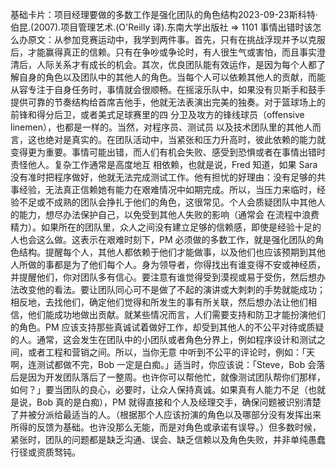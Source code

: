 

基础卡片：项目经理要做的多数工作是强化团队的角色结构2023-09-23斯科特·伯昆.(2007).项目管理艺术.(O'Reilly 译).东南大学出版社 => 1101 事情出错时该怎么办原文：从参加竞赛运动中，我学到两件事。首先，只有在挑战浮现并予以克服后，才能赢得真正的信赖。只有在争吵或争论时，有人很生气或害怕，而且事实澄清后，人际关系才有成长的机会。其次，优良团队能有效运作，是因为每个人都了解自身的角色以及团队中的其他人的角色。当每个人可以依赖其他人的贡献，而能从容专注于自身任务时，事情就会很顺畅。在摇滚乐队中，如果没有贝斯手和鼓手提供可靠的节奏结构给首席吉他手，他就无法表演出完美的独奏。对于篮球场上的前锋和得分后卫，或者美式足球赛里的四 分卫及攻方的锋线球员（offensive linemen），也都是一样的。当然，对程序员、测试员 以及技术团队里的其他人而言，这也绝对是真实的。在团队活动中，当紧张和压力升高时，彼此依赖的能力就变得更为重要。事情可能出错，而人们有机会失败、感受到恐惧或者在事情出错时责怪他人。复杂工作通常是高度地互 相依赖，也就是说，Fred 知道，如果 Sara 没有准时把程序做好，他就无法完成测试工作。他有担忧的好理由：没有足够的共事经验，无法真正信赖她有能力在艰难情况中如期完成。所以，当压力来临时，经验不足或不成熟的团队会挣扎于他们的角色，这很常见。个人会质疑团队中其他人的能力，想尽办法保护自己，以免受到其他人失败的影响（通常会 在流程中浪费精力）。如果所在的团队里，众人之间没有建立足够的信赖感，即使是经验十足的人也会这么做。这表示在艰难时刻下，PM 必须做的多数工作，就是强化团队的角色结构。提醒每个人，其他人都依赖于他们才能做事，以及他们也应该预期到其他人所做的事都是为了他们每个人。身为领导者，你得找出有谁变得不安或神经质，并提醒他们，你对团队多有信心。要注意有谁觉得受到漠视或易于受伤，然后想办法改变他的看法。要让团队同心可不是做了不起的演讲或大刺刺的手势就能成功；相反地，去找他们，确定他们觉得和所发生的事有所关联，然后想办法让他们相信，他们能成功地做出贡献。就某些情况而言，人们需要支持和防卫才能扮演他们的角色。PM 应该支持那些真诚试着做好工作，却受到其他人的不公平对待或质疑的人。通常，这会发生在团队中的小团队或者角色分界上，例如程序设计和测试之间，或者工程和营销之间。所以，当你无意 中听到不公平的评论时，例如：「天啊，连测试都做不完，Bob 一定是白痴。」适当时，你应该说：「Steve，Bob 会落后是因为开发团队落后了一整周。也许你可以帮他忙，就像测试团队帮你们那样，如何？」要当团队的良心，必要时，让众人保持真诚。如果真有人能力不足（也就是说，Bob 真的是白痴），PM 就得直接和个人及经理交手，确保问题被识别清楚了并被分派给最适当的人。（根据那个人应该扮演的角色以及哪部分没有发挥出来所得的反馈为基础。也许没那么无能，而是对角色或承诺有误导。）但多数时候，紧张时，团队的问题都是缺乏沟通、误会、缺乏信赖以及角色失败，并非单纯愚蠢行径或资质驽钝。